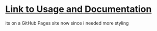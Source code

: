 # [Link to Usage and Documentation](https://potato-tf.github.io/TankExtensions/)
its on a GitHub Pages site now since i needed more styling